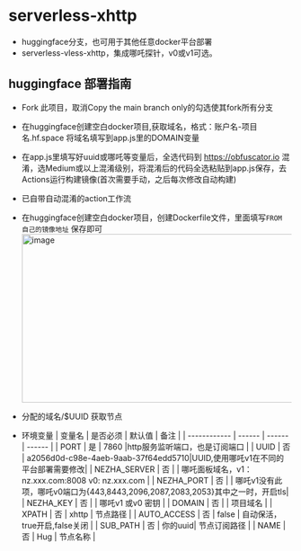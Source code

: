 # serverless-xhttp
* huggingface分支，也可用于其他任意docker平台部署
* serverless-vless-xhttp，集成哪吒探针，v0或v1可选。

## huggingface 部署指南
* Fork 此项目，取消Copy the main branch only的勾选使其fork所有分支
* 在huggingface创建空白docker项目,获取域名，格式：账户名-项目名.hf.space 将域名填写到app.js里的DOMAIN变量
* 在app.js里填写好uuid或哪吒等变量后，全选代码到 https://obfuscator.io 混淆，选Medium或以上混淆级别，将混淆后的代码全选粘贴到app.js保存，去Actions运行构建镜像(首次需要手动，之后每次修改自动构建)
* 已自带自动混淆的action工作流
* 在huggingface创建空白docker项目，创建Dockerfile文件，里面填写`FROM 自己的镜像地址` 保存即可
  <img width="1004" height="300" alt="image" src="https://github.com/user-attachments/assets/11e3c134-9abe-4868-8bbf-b07469812d86" />

* 分配的域名/$UUID 获取节点


* 环境变量
  | 变量名        | 是否必须 | 默认值 | 备注 |
  | ------------ | ------ | ------ | ------ |
  | PORT         | 是 |  7860  |http服务监听端口，也是订阅端口     |
  | UUID         | 否 | a2056d0d-c98e-4aeb-9aab-37f64edd5710|UUID,使用哪吒v1在不同的平台部署需要修改|
  | NEZHA_SERVER | 否 |        | 哪吒面板域名，v1：nz.xxx.com:8008  v0: nz.xxx.com  |
  | NEZHA_PORT   | 否 |        | 哪吒v1没有此项，哪吒v0端口为{443,8443,2096,2087,2083,2053}其中之一时，开启tls|
  | NEZHA_KEY    | 否 |        | 哪吒v1 或v0 密钥                 |
  | DOMAIN       | 否 |        | 项目域名                         |
  | XPATH        | 否 |  xhttp | 节点路径                         | 
  | AUTO_ACCESS  | 否 |  false | 自动保活，true开启,false关闭       |
  | SUB_PATH     | 否 | 你的uuid| 节点订阅路径                      |
  | NAME         | 否 | Hug    | 节点名称                         |

